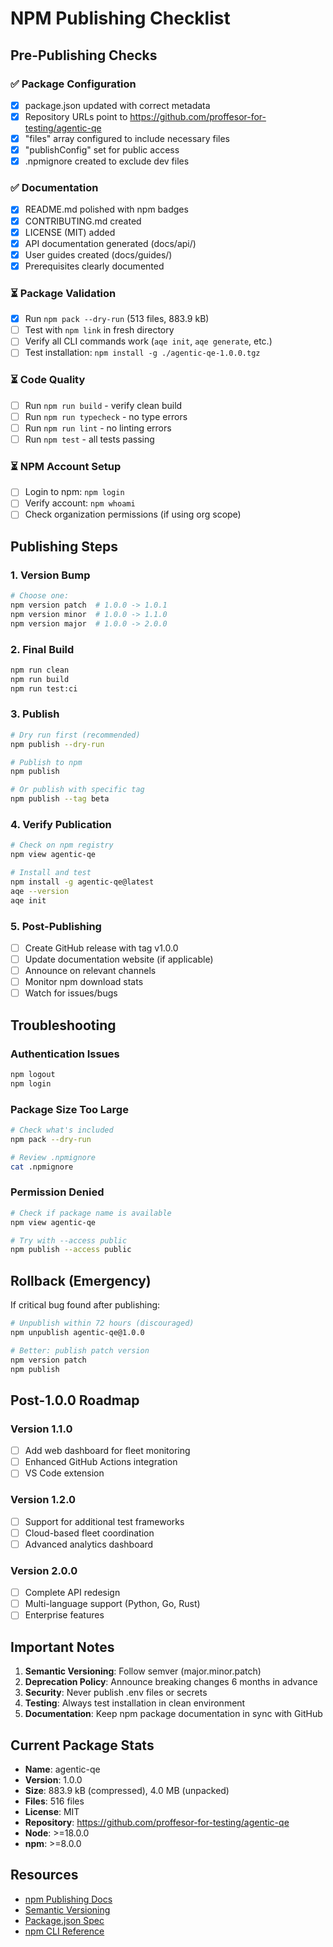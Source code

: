 # NPM Publishing Checklist

## Pre-Publishing Checks

### ✅ Package Configuration
- [x] package.json updated with correct metadata
- [x] Repository URLs point to https://github.com/proffesor-for-testing/agentic-qe
- [x] "files" array configured to include necessary files
- [x] "publishConfig" set for public access
- [x] .npmignore created to exclude dev files

### ✅ Documentation
- [x] README.md polished with npm badges
- [x] CONTRIBUTING.md created
- [x] LICENSE (MIT) added
- [x] API documentation generated (docs/api/)
- [x] User guides created (docs/guides/)
- [x] Prerequisites clearly documented

### ⏳ Package Validation
- [x] Run `npm pack --dry-run` (513 files, 883.9 kB)
- [ ] Test with `npm link` in fresh directory
- [ ] Verify all CLI commands work (`aqe init`, `aqe generate`, etc.)
- [ ] Test installation: `npm install -g ./agentic-qe-1.0.0.tgz`

### ⏳ Code Quality
- [ ] Run `npm run build` - verify clean build
- [ ] Run `npm run typecheck` - no type errors
- [ ] Run `npm run lint` - no linting errors
- [ ] Run `npm test` - all tests passing

### ⏳ NPM Account Setup
- [ ] Login to npm: `npm login`
- [ ] Verify account: `npm whoami`
- [ ] Check organization permissions (if using org scope)

## Publishing Steps

### 1. Version Bump
```bash
# Choose one:
npm version patch  # 1.0.0 -> 1.0.1
npm version minor  # 1.0.0 -> 1.1.0
npm version major  # 1.0.0 -> 2.0.0
```

### 2. Final Build
```bash
npm run clean
npm run build
npm run test:ci
```

### 3. Publish
```bash
# Dry run first (recommended)
npm publish --dry-run

# Publish to npm
npm publish

# Or publish with specific tag
npm publish --tag beta
```

### 4. Verify Publication
```bash
# Check on npm registry
npm view agentic-qe

# Install and test
npm install -g agentic-qe@latest
aqe --version
aqe init
```

### 5. Post-Publishing
- [ ] Create GitHub release with tag v1.0.0
- [ ] Update documentation website (if applicable)
- [ ] Announce on relevant channels
- [ ] Monitor npm download stats
- [ ] Watch for issues/bugs

## Troubleshooting

### Authentication Issues
```bash
npm logout
npm login
```

### Package Size Too Large
```bash
# Check what's included
npm pack --dry-run

# Review .npmignore
cat .npmignore
```

### Permission Denied
```bash
# Check if package name is available
npm view agentic-qe

# Try with --access public
npm publish --access public
```

## Rollback (Emergency)

If critical bug found after publishing:
```bash
# Unpublish within 72 hours (discouraged)
npm unpublish agentic-qe@1.0.0

# Better: publish patch version
npm version patch
npm publish
```

## Post-1.0.0 Roadmap

### Version 1.1.0
- [ ] Add web dashboard for fleet monitoring
- [ ] Enhanced GitHub Actions integration
- [ ] VS Code extension

### Version 1.2.0
- [ ] Support for additional test frameworks
- [ ] Cloud-based fleet coordination
- [ ] Advanced analytics dashboard

### Version 2.0.0
- [ ] Complete API redesign
- [ ] Multi-language support (Python, Go, Rust)
- [ ] Enterprise features

## Important Notes

1. **Semantic Versioning**: Follow semver (major.minor.patch)
2. **Deprecation Policy**: Announce breaking changes 6 months in advance
3. **Security**: Never publish .env files or secrets
4. **Testing**: Always test installation in clean environment
5. **Documentation**: Keep npm package documentation in sync with GitHub

## Current Package Stats

- **Name**: agentic-qe
- **Version**: 1.0.0
- **Size**: 883.9 kB (compressed), 4.0 MB (unpacked)
- **Files**: 516 files
- **License**: MIT
- **Repository**: https://github.com/proffesor-for-testing/agentic-qe
- **Node**: >=18.0.0
- **npm**: >=8.0.0

## Resources

- [npm Publishing Docs](https://docs.npmjs.com/cli/publish)
- [Semantic Versioning](https://semver.org/)
- [Package.json Spec](https://docs.npmjs.com/cli/configuring-npm/package-json)
- [npm CLI Reference](https://docs.npmjs.com/cli)

